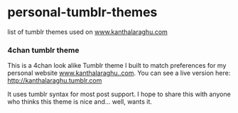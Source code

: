 # personal-tumblr-themes
list of tumblr themes used on www.kanthalaraghu.com

### 4chan tumblr theme
This is a 4chan look alike Tumblr theme I built to match preferences for my personal website www.kanthalaraghu..com. You can see a live version here: http://kanthalaraghu.tumblr.com

 It uses tumblr syntax for most post support. I hope to share this with anyone who thinks this theme is nice and... well, wants it.
 



